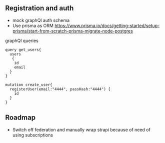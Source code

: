 
## Registration and auth
- mock graphQl auth schema 
- Use prisma as ORM https://www.prisma.io/docs/getting-started/setup-prisma/start-from-scratch-prisma-migrate-node-postgres 

graphQl queries
```
query get_users{
  users
   {
    id
    email
  }
}

mutation create_user{
  registerUser(email:"4444", passHash:"4444") {
    id
  }
}

```

## Roadmap
- Switch off federation and manually wrap strapi because of need of using subscriptions
